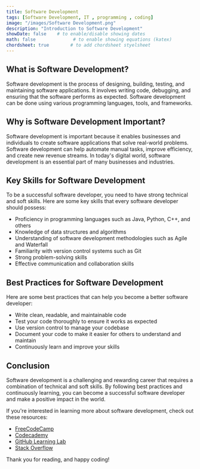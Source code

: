 ```yaml
---
title: Software Development
tags: [Software Development, IT , programming , coding]
image: "/images/Software Development.png"
description: "Introduction to Software Development"
showDate: false    # to enable/disable showing dates
math: false              # to enable showing equations (katex)
chordsheet: true        # to add chordsheet styelsheet
---
```


## What is Software Development?

Software development is the process of designing, building, testing, and maintaining software applications. It involves writing code, debugging, and ensuring that the software performs as expected. Software development can be done using various programming languages, tools, and frameworks.

## Why is Software Development Important?

Software development is important because it enables businesses and individuals to create software applications that solve real-world problems. Software development can help automate manual tasks, improve efficiency, and create new revenue streams. In today's digital world, software development is an essential part of many businesses and industries.

## Key Skills for Software Development

To be a successful software developer, you need to have strong technical and soft skills. Here are some key skills that every software developer should possess:

- Proficiency in programming languages such as Java, Python, C++, and others
- Knowledge of data structures and algorithms
- Understanding of software development methodologies such as Agile and Waterfall
- Familiarity with version control systems such as Git
- Strong problem-solving skills
- Effective communication and collaboration skills

## Best Practices for Software Development

Here are some best practices that can help you become a better software developer:

- Write clean, readable, and maintainable code
- Test your code thoroughly to ensure it works as expected
- Use version control to manage your codebase
- Document your code to make it easier for others to understand and maintain
- Continuously learn and improve your skills



## Conclusion

Software development is a challenging and rewarding career that requires a combination of technical and soft skills. By following best practices and continuously learning, you can become a successful software developer and make a positive impact in the world.

If you're interested in learning more about software development, check out these resources:

- [FreeCodeCamp](https://www.freecodecamp.org/)
- [Codecademy](https://www.codecademy.com/)
- [GitHub Learning Lab](https://lab.github.com/)
- [Stack Overflow](https://stackoverflow.com/)

Thank you for reading, and happy coding!

